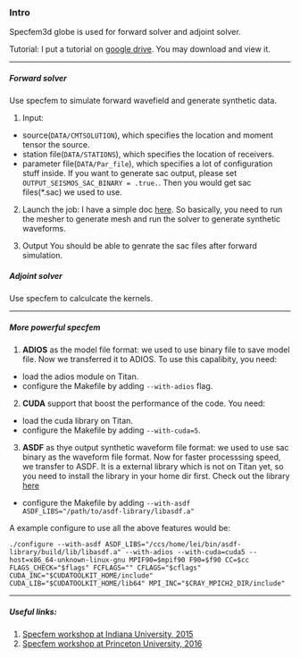 ### Intro

Specfem3d globe is used for forward solver and adjoint solver.

Tutorial: I put a tutorial on [google drive](https://drive.google.com/file/d/0B7lccGZgvREBdUlXdnZReDV5SlU/view). You 
may download and view it.

---
##### Forward solver
Use specfem to simulate forward wavefield and generate synthetic data.

1. Input:
  * source(`DATA/CMTSOLUTION`), which specifies the location and moment tensor the source.
  * station file(`DATA/STATIONS`), which specifies the location of receivers.
  * parameter file(`DATA/Par_file`), which specifies a lot of configuration stuff inside. If you want to generate sac output,
  please set `OUTPUT_SEISMOS_SAC_BINARY = .true.`. Then you would get sac files(*.sac) we used to use.

2. Launch the job:
  I have a simple doc [here](https://github.com/wjlei1990/ComputationalGeophysicsWorkshop/blob/master/How_to_run_specfem3d_globe.md).
So basically, you need to run the mesher to generate mesh and run the solver to generate synthetic waveforms. 

3. Output
You should be able to genrate the sac files after forward simulation. 

##### Adjoint solver
Use specfem to calculcate the kernels.

---
##### More powerful specfem
1. **ADIOS** as the model file format: we used to use binary file to save model file. Now we transferred it to ADIOS. To use this capalibity, you need:
  * load the adios module on Titan.
  * configure the Makefile by adding `--with-adios` flag.

2. **CUDA** support that boost the performance of the code. You need:
  * load the cuda library on Titan.
  * configure the Makefile by adding `--with-cuda=5`.

3. **ASDF** as thye output synthetic waveform file format: we used to use sac binary as the waveform file format. Now for faster processsing speed, we transfer to ASDF. It is a external library which is not on Titan yet, so you need to install the library in your home dir first. Check out the library [here](https://github.com/SeismicData/asdf-library)
  * configure the Makefile by adding `--with-asdf ASDF_LIBS="/path/to/asdf-library/libasdf.a"`

A example configure to use all the above features would be:
```
./configure --with-asdf ASDF_LIBS="/ccs/home/lei/bin/asdf-library/build/lib/libasdf.a" --with-adios --with-cuda=cuda5 --host=x86_64-unknown-linux-gnu MPIF90=$mpif90 F90=$f90 CC=$cc FLAGS_CHECK="$flags" FCFLAGS="" CFLAGS="$cflags" CUDA_INC="$CUDATOOLKIT_HOME/include" CUDA_LIB="$CUDATOOLKIT_HOME/lib64" MPI_INC="$CRAY_MPICH2_DIR/include"
```
---
##### Useful links:
 1. [Specfem workshop at Indiana University, 2015](https://github.com/wjlei1990/USArray2015_SPECFEM)
 2. [Specfem workshop at Princeton University, 2016](https://github.com/wjlei1990/ComputationalGeophysicsWorkshop)

